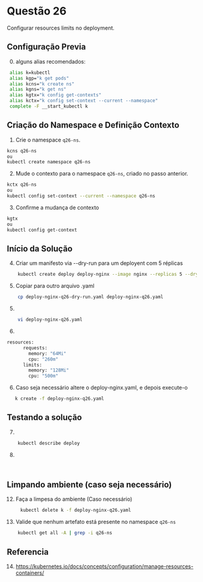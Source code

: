 # Questão 26

Configurar resources limits no deployment.

## Configuração Previa
0. alguns alias recomendados:
```bash
 alias k=kubectl
 alias kgp="k get pods"
 alias kcns="k create ns"
 alias kgns="k get ns"
 alias kgtx="k config get-contexts"
 alias kctx="k config set-context --current --namespace"
 complete -F __start_kubectl k
```

## Criação do Namespace e Definição Contexto 
1. Crie o namespace `q26-ns`.
```bash
kcns q26-ns
ou
kubectl create namespace q26-ns
```
2. Mude o contexto para o namespace `q26-ns`, criado no passo anterior.
```bash
kctx q26-ns
ou
kubectl config set-context --current --namespace q26-ns
```
3. Confirme a mudança de contexto
```bash
kgtx
ou
kubectl config get-context
```

## Início da Solução
4. Criar um manifesto via --dry-run para um deployent com 5 réplicas
```bash
    kubectl create deploy deploy-nginx --image nginx --replicas 5 --dry-run=client -o yaml > deploy-nginx-q26-dry-run.yaml
```
5. Copiar para outro arquivo .yaml
```bash
    cp deploy-nginx-q26-dry-run.yaml deploy-nginx-q26.yaml
```
5. 
```bash
    vi deploy-nginx-q26.yaml
```
6. 
```bash
resources:
      requests:
        memory: "64Mi"
        cpu: "260m"
      limits:
        memory: "128Mi"
        cpu: "500m"
```
6. Caso seja necessário altere o deploy-nginx.yaml, e depois execute-o
```bash
   k create -f deploy-nginx-q26.yaml
```
## Testando a solução
7. 
```bash
    kubectl describe deploy 
```
8. 
```bash
    
```

## Limpando ambiente (caso seja necessário)
12. Faça a limpesa do ambiente (Caso necessário)
```bash
     kubectl delete k -f deploy-nginx-q26.yaml
```
13. Valide que nenhum artefato está presente no namespace `q26-ns`
```bash
    kubectl get all -A | grep -i q26-ns
```

## Referencia
14. https://kubernetes.io/docs/concepts/configuration/manage-resources-containers/
